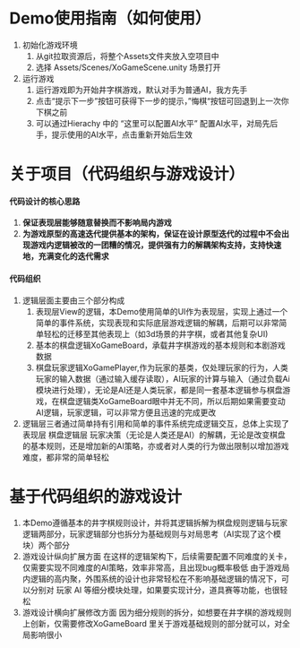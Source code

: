 # Demo使用指南（如何使用）
1. 初始化游戏环境
	1. 从git拉取资源后，将整个Assets文件夹放入空项目中
	2. 选择 Assets/Scenes/XoGameScene.unity 场景打开
2. 运行游戏
	1. 运行游戏即为开始井字棋游戏，默认对手为普通AI，我方先手
	2. 点击“提示下一步”按钮可获得下一步的提示，”悔棋“按钮可回退到上一次你下棋之前
	3. 可以通过Hierachy 中的 “这里可以配置AI水平” 配置AI水平，对局先后手，提示使用的AI水平，点击重新开始后生效


# 关于项目（代码组织与游戏设计）

#### 代码设计的核心思路
1. **保证表现层能够随意替换而不影响局内游戏**
2. **为游戏原型的高速迭代提供基本的架构，保证在设计原型迭代的过程中不会出现游戏内逻辑被改的一团糟的情况，提供强有力的解耦架构支持，支持快速地，充满变化的迭代需求**
#### 代码组织
1. 逻辑层面主要由三个部分构成
	1. 表现层View的逻辑，本Demo使用简单的UI作为表现层，实现上通过一个简单的事件系统，实现表现和实际底层游戏逻辑的解耦，后期可以非常简单轻松的迁移至其他表现上（如3d场景的井字棋，或者其他复杂UI)
	2. 基本的棋盘逻辑XoGameBoard，承载井字棋游戏的基本规则和本剧游戏数据
	3. 棋盘玩家逻辑XoGamePlayer,作为玩家的基类，仅处理玩家的行为，人类玩家的输入数据（通过输入缓存读取），AI玩家的计算与输入（通过负载Ai模块进行处理），无论是AI还是人类玩家，都是同一套基本逻辑参与棋盘游戏，在棋盘逻辑类XoGameBoard眼中并无不同，所以后期如果需要变动AI逻辑，玩家逻辑，可以非常方便且迅速的完成更改
2. 逻辑层三者通过简单持有引用和简单的事件系统完成逻辑交互，总体上实现了 表现层 棋盘逻辑层 玩家决策（无论是人类还是AI）的解耦，无论是改变棋盘的基本规则，还是增加新的AI策略，亦或者对人类的行为做出限制以增加游戏难度，都非常的简单轻松
# 基于代码组织的游戏设计

1. 本Demo遵循基本的井字棋规则设计，并将其逻辑拆解为棋盘规则逻辑与玩家逻辑两部分，玩家逻辑部分也拆分为基础规则与对局思考（AI实现了这个模块）两个部分
2. 游戏设计纵向扩展方面
	在这样的逻辑架构下，后续需要配置不同难度的关卡，仅需要实现不同难度的AI策略，效率非常高，且出现bug概率极低
	由于游戏局内逻辑的高内聚，外围系统的设计也非常轻松在不影响基础逻辑的情况下，可以分别对 玩家 AI 等细分模块处理，如果要实现计分，道具赛等功能，也很轻松
3. 游戏设计横向扩展修改方面
	 因为细分规则的拆分，如想要在井字棋的游戏规则上创新，仅需要修改XoGameBoard 里关于游戏基础规则的部分就可以，对全局影响很小